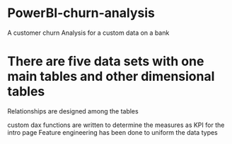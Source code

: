 # PowerBI-churn-analysis
A customer churn Analysis for a custom data on a bank
# There are five data sets with one main tables and other dimensional tables
Relationships are designed among the tables

custom dax functions are written to determine the measures as KPI for the intro page
Feature engineering has been done to uniform the data types 
